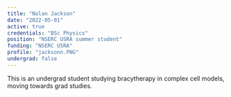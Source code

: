 ```yaml
---
title: "Nolan Jackson"
date: "2022-05-01"
active: true
credentials: "BSc Physics"
position: "NSERC USRA summer student"
funding: "NSERC USRA"
profile: "jacksonn.PNG"
undergrad: false
---
```


This is an undergrad student studying bracytherapy in complex cell models, moving towards grad studies.
